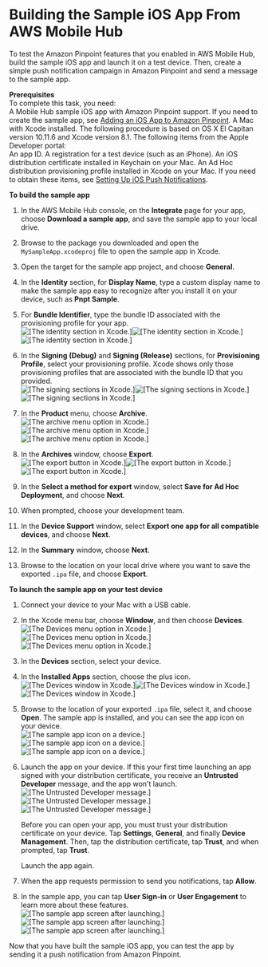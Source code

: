 # Building the Sample iOS App From AWS Mobile Hub<a name="getting-started-ios-sampleapp"></a>

To test the Amazon Pinpoint features that you enabled in AWS Mobile Hub, build the sample iOS app and launch it on a test device\. Then, create a simple push notification campaign in Amazon Pinpoint and send a message to the sample app\.

**Prerequisites**  
To complete this task, you need:  
A Mobile Hub sample iOS app with Amazon Pinpoint support\. If you need to create the sample app, see [Adding an iOS App to Amazon Pinpoint](getting-started-ios-mobilehub.md)\.
A Mac with Xcode installed\. The following procedure is based on OS X El Capitan version 10\.11\.6 and Xcode version 8\.1\.
The following items from the Apple Developer portal:  
An app ID\.
A registration for a test device \(such as an iPhone\)\.
An iOS distribution certificate installed in Keychain on your Mac\.
An Ad Hoc distribution provisioning profile installed in Xcode on your Mac\.
If you need to obtain these items, see [Setting Up iOS Push Notifications](apns-setup.md)\.

**To build the sample app**

1. In the AWS Mobile Hub console, on the **Integrate** page for your app, choose **Download a sample app**, and save the sample app to your local drive\.

1. Browse to the package you downloaded and open the `MySampleApp.xcodeproj` file to open the sample app in Xcode\.

1. Open the target for the sample app project, and choose **General**\.

1. In the **Identity** section, for **Display Name**, type a custom display name to make the sample app easy to recognize after you install it on your device, such as **Pnpt Sample**\.

1. For **Bundle Identifier**, type the bundle ID associated with the provisioning profile for your app\.  
![\[The identity section in Xcode.\]](http://docs.aws.amazon.com/pinpoint/latest/developerguide/)![\[The identity section in Xcode.\]](http://docs.aws.amazon.com/pinpoint/latest/developerguide/)![\[The identity section in Xcode.\]](http://docs.aws.amazon.com/pinpoint/latest/developerguide/)

1. In the **Signing \(Debug\)** and **Signing \(Release\)** sections, for **Provisioning Profile**, select your provisioning profile\. Xcode shows only those provisioning profiles that are associated with the bundle ID that you provided\.  
![\[The signing sections in Xcode.\]](http://docs.aws.amazon.com/pinpoint/latest/developerguide/)![\[The signing sections in Xcode.\]](http://docs.aws.amazon.com/pinpoint/latest/developerguide/)![\[The signing sections in Xcode.\]](http://docs.aws.amazon.com/pinpoint/latest/developerguide/)

1. In the **Product** menu, choose **Archive**\.   
![\[The archive menu option in Xcode.\]](http://docs.aws.amazon.com/pinpoint/latest/developerguide/)![\[The archive menu option in Xcode.\]](http://docs.aws.amazon.com/pinpoint/latest/developerguide/)![\[The archive menu option in Xcode.\]](http://docs.aws.amazon.com/pinpoint/latest/developerguide/)

1. In the **Archives** window, choose **Export**\.  
![\[The export button in Xcode.\]](http://docs.aws.amazon.com/pinpoint/latest/developerguide/)![\[The export button in Xcode.\]](http://docs.aws.amazon.com/pinpoint/latest/developerguide/)![\[The export button in Xcode.\]](http://docs.aws.amazon.com/pinpoint/latest/developerguide/)

1. In the **Select a method for export** window, select **Save for Ad Hoc Deployment**, and choose **Next**\.

1. When prompted, choose your development team\.

1. In the **Device Support** window, select **Export one app for all compatible devices**, and choose **Next**\.

1. In the **Summary** window, choose **Next**\.

1. Browse to the location on your local drive where you want to save the exported `.ipa` file, and choose **Export**\.

**To launch the sample app on your test device**

1. Connect your device to your Mac with a USB cable\.

1. In the Xcode menu bar, choose **Window**, and then choose **Devices**\.  
![\[The Devices menu option in Xcode.\]](http://docs.aws.amazon.com/pinpoint/latest/developerguide/)![\[The Devices menu option in Xcode.\]](http://docs.aws.amazon.com/pinpoint/latest/developerguide/)![\[The Devices menu option in Xcode.\]](http://docs.aws.amazon.com/pinpoint/latest/developerguide/)

1. In the **Devices** section, select your device\.

1. In the **Installed Apps** section, choose the plus icon\.  
![\[The Devices window in Xcode.\]](http://docs.aws.amazon.com/pinpoint/latest/developerguide/)![\[The Devices window in Xcode.\]](http://docs.aws.amazon.com/pinpoint/latest/developerguide/)![\[The Devices window in Xcode.\]](http://docs.aws.amazon.com/pinpoint/latest/developerguide/)

1. Browse to the location of your exported `.ipa` file, select it, and choose **Open**\. The sample app is installed, and you can see the app icon on your device\.  
![\[The sample app icon on a device.\]](http://docs.aws.amazon.com/pinpoint/latest/developerguide/)![\[The sample app icon on a device.\]](http://docs.aws.amazon.com/pinpoint/latest/developerguide/)![\[The sample app icon on a device.\]](http://docs.aws.amazon.com/pinpoint/latest/developerguide/)

1. Launch the app on your device\. If this your first time launching an app signed with your distribution certificate, you receive an **Untrusted Developer** message, and the app won't launch\.   
![\[The Untrusted Developer message.\]](http://docs.aws.amazon.com/pinpoint/latest/developerguide/)![\[The Untrusted Developer message.\]](http://docs.aws.amazon.com/pinpoint/latest/developerguide/)![\[The Untrusted Developer message.\]](http://docs.aws.amazon.com/pinpoint/latest/developerguide/)

   Before you can open your app, you must trust your distribution certificate on your device\. Tap **Settings**, **General**, and finally **Device Management**\. Then, tap the distribution certificate, tap **Trust**, and when prompted, tap **Trust**\.

   Launch the app again\.

1. When the app requests permission to send you notifications, tap **Allow**\.

1. In the sample app, you can tap **User Sign\-in** or **User Engagement** to learn more about these features\.  
![\[The sample app screen after launching.\]](http://docs.aws.amazon.com/pinpoint/latest/developerguide/)![\[The sample app screen after launching.\]](http://docs.aws.amazon.com/pinpoint/latest/developerguide/)![\[The sample app screen after launching.\]](http://docs.aws.amazon.com/pinpoint/latest/developerguide/)

Now that you have built the sample iOS app, you can test the app by sending it a push notification from Amazon Pinpoint\.